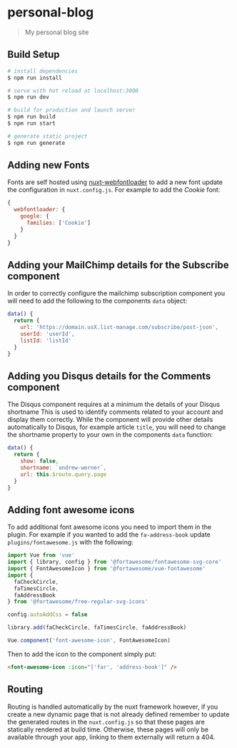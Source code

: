 # personal-blog

> My personal blog site

## Build Setup

``` bash
# install dependencies
$ npm run install

# serve with hot reload at localhost:3000
$ npm run dev

# build for production and launch server
$ npm run build
$ npm run start

# generate static project
$ npm run generate
```

## Adding new Fonts

Fonts are self hosted using
[nuxt-webfontloader](https://github.com/Developmint/nuxt-webfontloader) to add
a new font update the configuration in `nuxt.config.js`. For example to add the
_Cookie_ font:

```javascript
{
  webfontloader: {
    google: {
      families: ['Cookie']
    }
  }
}
```

## Adding your MailChimp details for the Subscribe component

In order to correctly configure the mailchimp subscription component you will
need to add the following to the components `data` object:

```javascript
data() {
  return {
    url: 'https://domain.usX.list-manage.com/subscribe/post-json',
    userId: 'userId',
    listId: 'listId'
  }
}
```

## Adding you Disqus details for the Comments component

The Disqus component requires at a minimum the details of your Disqus shortname
This is used to identify comments related to your account and display them
correctly. While the component will provide other details automatically to
Disqus, for example article `title`, you will need to change the shortname
property to your own in the components `data` function:

```javascript
data() {
  return {
    show: false,
    shortname: `andrew-werner`,
    url: this.$route.query.page
  }
}
```

## Adding font awesome icons

To add additional font awesome icons you need to import them in the plugin. For
example if you wanted to add the `fa-address-book` update
`plugins/fontawesome.js` with the following:

```javascript
import Vue from 'vue'
import { library, config } from '@fortawesome/fontawesome-svg-core'
import { FontAwesomeIcon } from '@fortawesome/vue-fontawesome'
import {
  faCheckCircle,
  faTimesCircle,
  faAddressBook
} from '@fortawesome/free-regular-svg-icons'

config.autoAddCss = false

library.add(faCheckCircle, faTimesCircle, faAddressBook)

Vue.component('font-awesome-icon', FontAwesomeIcon)
```

Then to add the icon to the component simply put:

```html
<font-awesome-icon :icon="['far', 'address-book']" />
```

## Routing

Routing is handled automatically by the nuxt framework however, if you create
a new dynamic page that is not already defined remember to update the generated
routes in the `nuxt.config.js` so that these pages are statically rendered at
build time. Otherwise, these pages will only be available through your app,
linking to them externally will return a 404.
